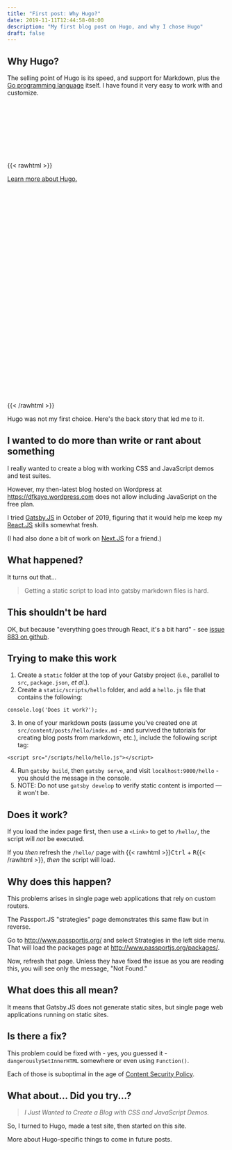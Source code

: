 ```yaml
---
title: "First post: Why Hugo?"
date: 2019-11-11T12:44:58-08:00
description: "My first blog post on Hugo, and why I chose Hugo"
draft: false
---
```


<!--more-->

## Why Hugo?

The selling point of Hugo is its speed, and support for Markdown, plus the [Go programming language](https://golang.io) itself.  I have found it very easy to work with and customize.

{{< rawhtml >}}
<svg icon-defs aria-hidden="true">
  <!-- define icon logo paths -->
  <defs>
    <!-- paths borrowed from https://github.com/simple-icons/simple-icons -->
    <path id="icon-hugo" d="M11.754 0a3.998 3.998 0 00-2.049.596L3.33 4.532a4.252 4.252 0 00-2.017 3.615v8.03c0 1.473.79 2.838 2.067 3.574l6.486 3.733a3.88 3.88 0 003.835.018l7.043-3.966a3.817 3.817 0 001.943-3.323V7.752a3.57 3.57 0 00-1.774-3.084L13.817.541a3.998 3.998 0 00-2.063-.54zm.022 1.674c.413-.006.828.1 1.2.315l7.095 4.127c.584.34.941.96.94 1.635v8.462c0 .774-.414 1.484-1.089 1.864l-7.042 3.966a2.199 2.199 0 01-2.179-.01l-6.485-3.734a2.447 2.447 0 01-1.228-2.123v-8.03c0-.893.461-1.72 1.221-2.19l6.376-3.935a2.323 2.323 0 011.19-.347zm-4.7 3.844V18.37h2.69v-5.62h4.46v5.62h2.696V5.518h-2.696v4.681h-4.46V5.518Z"/>
  </defs>
</svg>
<a icon="hugo" href="https://gohugo.io/" title="Hugo link">
  Learn more about Hugo.
  <svg role="img" xmlns="http://www.w3.org/2000/svg" viewBox="0 0 24 24">
    <title>Hugo icon</title>
    <use xlink:href="#icon-hugo"></use>
  </svg>
</a>
{{< /rawhtml >}}

Hugo was not my first choice. Here's the back story that led me to it.

## I wanted to do more than write or rant about something

I really wanted to create a blog with working CSS and JavaScript demos and test suites.

However, my then-latest blog hosted on Wordpress at https://dfkaye.wordpress.com does not allow including JavaScript on the free plan.

I tried [Gatsby.JS](https://www.gatsbyjs.org/) in October of 2019, figuring that it would help me keep my [React.JS](https://reactjs.org/) skills somewhat fresh.

(I had also done a bit of work on [Next.JS](https://nextjs.org/) for a friend.)

## What happened?

It turns out that...

> Getting a static script to load into gatsby markdown files is hard.

## This shouldn't be hard

OK, but because "everything goes through React, it's a bit hard" - see [issue 883 on github](https://github.com/gatsbyjs/gatsby/issues/833).

## Trying to make this work

1. Create a `static` folder at the top of your Gatsby project (i.e., parallel to `src`, `package.json`, *et al*.).
2. Create a `static/scripts/hello` folder, and add a `hello.js` file that contains the following:
```
console.log('Does it work?');
```
3. In one of your markdown posts (assume you've created one at `src/content/posts/hello/index.md` - and survived the tutorials for creating blog posts from markdown, etc.), include the following script tag:
```
<script src="/scripts/hello/hello.js"></script>
```
4. Run `gatsby build`, then `gatsby serve`, and visit `localhost:9000/hello` - you should the message in the console.
5. NOTE: Do not use `gatsby develop` to verify static content is imported &mdash; it won't be.

## Does it work?

If you load the index page first, then use a `<Link>` to get to `/hello/`, the script will *not* be executed.

If you *then* refresh the `/hello/` page with {{< rawhtml >}}<kbd aria-label="the Control key">Ctrl</kbd> + <kbd aria-label="the R key">R</kbd>{{< /rawhtml >}}, *then* the script will load.

## Why does this happen?

This problems arises in single page web applications that rely on custom routers.

The Passport.JS "strategies" page demonstrates this same flaw but in reverse.

Go to http://www.passportjs.org/ and select Strategies in the left side menu. That will load the packages page at http://www.passportjs.org/packages/.

Now, refresh that page. Unless they have fixed the issue as you are reading this, you will see only the message, "Not Found."

## What does this all mean?

It means that Gatsby.JS does not generate static sites, but single page web applications running on static sites.

## Is there a fix?

This problem could be fixed with - yes, you guessed it - `dangerouslySetInnerHTML` somewhere or even using `Function()`.

Each of those is suboptimal in the age of [Content Security Policy](https://content-security-policy.com/).

## What about...  Did you try...?

> *I Just Wanted to Create a Blog with CSS and JavaScript Demos.*

So, I turned to Hugo, made a test site, then started on this site.

More about Hugo-specific things to come in future posts.
